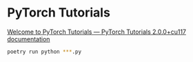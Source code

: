 # PyTorch Tutorials

[Welcome to PyTorch Tutorials — PyTorch Tutorials 2\.0\.0\+cu117 documentation](https://pytorch.org/tutorials/)

```bash
poetry run python ***.py
```